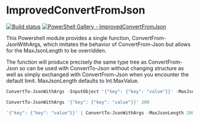 # ImprovedConvertFromJson

[![Build status](https://ci.appveyor.com/api/projects/status/jjgrvbutb07tjdhe?svg=true)](https://ci.appveyor.com/project/LiamLeane/improvedconvertfromjson) [![PowerShell Gallery - ImprovedConvertFromJson](https://img.shields.io/badge/PowerShell%20Gallery-ImprovedConvertFromJson-blue.svg)](https://www.powershellgallery.com/packages/ImprovedConvertFromJson)

This Powershell module provides a single function, ConvertFrom-JsonWithArgs, which imitates the behavior of ConvertFrom-Json but allows for the MaxJsonLength to be overridden.

The function will produce precisely the same type tree as ConvertFrom-Json so can be used with ConvertTo-Json without changing structure as well as simply exchanged with ConvertFrom-Json when you encounter the default limit. MaxJsonLength defaults to Int.MaxValue.

```powershell
ConvertTo-JsonWithArgs -InputObject '{"key": {"key": "value"}}' -MaxJsonLength 200
```

```powershell
ConvertTo-JsonWithArgs '{"key": {"key": "value"}}' 200
```

```powershell
'{"key": {"key": "value"}}' | ConvertTo-JsonWithArgs -MaxJsonLength 200
```